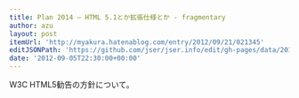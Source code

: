 ```yaml
---
title: Plan 2014 ― HTML 5.1とか拡張仕様とか - fragmentary
author: azu
layout: post
itemUrl: 'http://myakura.hatenablog.com/entry/2012/09/21/021345'
editJSONPath: 'https://github.com/jser/jser.info/edit/gh-pages/data/2012/09/index.json'
date: '2012-09-05T22:30:00+00:00'
---
```

W3C HTML5勧告の方針について。
